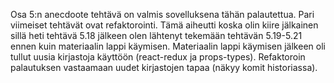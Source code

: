 Osa 5:n anecdoote tehtävä on valmis sovelluksena tähän palautettua. Pari viimeiset tehtävät ovat refaktorointi. Tämä aiheutti koska olin kiire jälkainen sillä heti tehtävä 5.18 jälkeen olen lähtenyt tekemään tehtävän 5.19-5.21 ennen kuin materiaalin lappi käymisen. Materiaalin lappi käymisen jälkeen oli tullut uusia kirjastoja käyttöön (react-redux ja props-types). Refaktoroin palautuksen vastaamaan uudet kirjastojen tapaa (näkyy komit historiassa).

